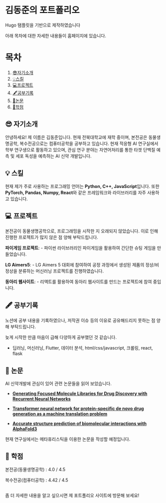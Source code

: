 # 김동준의 포트폴리오
Hugo 탬플릿을 기반으로 제작하였습니다

아래 목차에 대한 자세한 내용들이 홈페이지에 있습니다.
# 목차
1. [😎자기소개](#자기소개)
2. [💡스킬](#스킬)
3. [💻프로젝트](#프로젝트)
4. [🖋️공부기록](#공부기록)
5. [📄논문](#논문)
6. [🧠학점](#학점)

## 😎 자기소개
안녕하세요! 제 이름은 김동준입니다. 현재 전북대학교에 재학 중이며, 본전공은 동물생명공학, 복수전공으로는 컴퓨터공학을 공부하고 있습니다. 현재 적응형 AI 연구실에서 학부 연구생으로 활동하고 있으며, 관심 연구 분야는 자연어처리를 통한 타겟 단백질 예측 및 세포 독성을 예측하는 AI 신약 개발입니다.

## 💡 스킬
현재 제가 주로 사용하는 프로그래밍 언어는 **Python, C++, JavaScript**입니다.
또한 **PyTorch, Pandas, Numpy, React**와 같은 프레임워크와 라이브러리를 자주 사용하고 있습니다.

## 💻 프로젝트
본전공이 동물생명공학으로, 프로그래밍을 시작한 지 오래되지 않았습니다. 이로 인해 진행한 프로젝트가 많지 않은 점 양해 부탁드립니다.

**파이게임 프로젝트**: 
    - 파이썬 라이브러리인 파이게임을 활용하여 간단한 슈팅 게임을 만들었습니다.

**LG Aimers5**: 
    - LG Aimers 5 대회에 참여하여 공정 과정에서 생성된 제품의 정상/비정상을 분류하는 머신러닝 프로젝트를 진행하였습니다.

**동아리 웹사이트**: 
    - 리액트를 활용하여 동아리 웹사이트를 만드는 프로젝트에 참여 중입니다.

## 🖋️ 공부기록
노션에 공부 내용을 기록하였으나, 저작권 이슈 등의 이유로 공유해드리지 못하는 점 양해 부탁드립니다.

늦게 시작한 만큼 마음이 급해 다양하게 공부했던 것 같습니다.
- 딥러닝, 머신러닝, Flutter, 데이터 분석, html/css/javascript, 크롤링, react, flask

## 📄 논문
AI 신약개발에 관심이 있어 관련 논문들을 읽어 보았습니다.

- **[Generating Focused Molecule Libraries for Drug Discovery with Recurrent Neural Networks](https://pubs.acs.org/doi/full/10.1021/acscentsci.7b00512)**

- **[Transformer neural network for protein-specific de novo drug generation as a machine translation problem](https://www.nature.com/articles/s41598-020-79682-4)**

- **[Accurate structure prediction of biomolecular interactions with AlphaFold3](https://www.nature.com/articles/s41586-024-07487-w)**

현재 연구실에서는 메타휴리스틱을 이용한 논문을 작성할 예정입니다.

## 🧠 학점
본전공(동물생명공학) : 4.0 / 4.5

복수전공(컴퓨터공학) : 4.42 / 4.5

##
좀 더 자세한 내용을 알고 싶으시면 제 포트폴리오 사이트에 방문해 보세요!